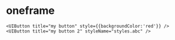 # oneframe
`<UIButton title="my button" style={{backgroundColor:'red'}} />`  
`<UIButton title="my button 2" styleName="styles.abc" />`